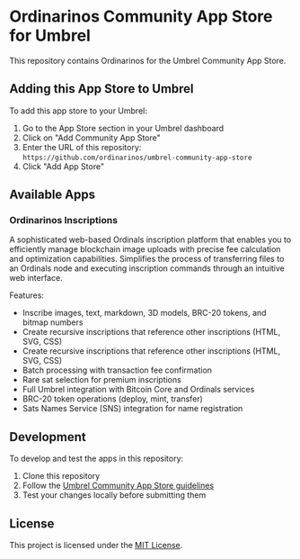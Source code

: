 # Ordinarinos Community App Store for Umbrel

This repository contains Ordinarinos for the Umbrel Community App Store.

## Adding this App Store to Umbrel

To add this app store to your Umbrel:

1. Go to the App Store section in your Umbrel dashboard
2. Click on "Add Community App Store"
3. Enter the URL of this repository: `https://github.com/ordinarinos/umbrel-community-app-store`
4. Click "Add App Store"

## Available Apps

### Ordinarinos Inscriptions

A sophisticated web-based Ordinals inscription platform that enables you to efficiently manage blockchain image uploads with precise fee calculation and optimization capabilities. Simplifies the process of transferring files to an Ordinals node and executing inscription commands through an intuitive web interface.

Features:
- Inscribe images, text, markdown, 3D models, BRC-20 tokens, and bitmap numbers
- Create recursive inscriptions that reference other inscriptions (HTML, SVG, CSS)
- Create recursive inscriptions that reference other inscriptions (HTML, SVG, CSS)
- Batch processing with transaction fee confirmation
- Rare sat selection for premium inscriptions
- Full Umbrel integration with Bitcoin Core and Ordinals services
- BRC-20 token operations (deploy, mint, transfer)
- Sats Names Service (SNS) integration for name registration

## Development

To develop and test the apps in this repository:

1. Clone this repository
2. Follow the [Umbrel Community App Store guidelines](https://github.com/getumbrel/umbrel-community-app-store)
3. Test your changes locally before submitting them

## License

This project is licensed under the [MIT License](LICENSE).
